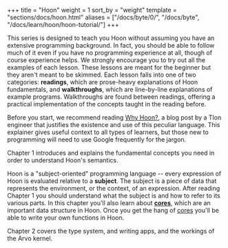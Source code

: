 +++
title = "Hoon"
weight = 1
sort_by = "weight"
template = "sections/docs/hoon.html"
aliases = ["/docs/byte/0/", "/docs/byte", "/docs/learn/hoon/hoon-tutorial/"]
+++

This series is designed to teach you Hoon without assuming you have an extensive programming background. In fact, you should be able to follow much of it even if you have no programming experience at all, though of course experience helps. We strongly encourage you to try out all the examples of each lesson. These lessons are meant for the beginner but they aren't meant to be skimmed. Each lesson falls into one of two categories: **readings**, which are prose-heavy explanations of Hoon fundamentals, and **walkthroughs**, which are line-by-line explanations of example programs. Walkthroughs are found between readings, offering a practical implementation of the concepts taught in the reading before.

Before you start, we recommend reading [Why Hoon?](https://urbit.org/blog/why-hoon/), a blog post by a Tlon engineer that justifies the existence and use of this peculiar language. This explainer gives useful context to all types of learners, but those new to programming will need to use Google frequently for the jargon.

Chapter 1 introduces and explains the fundamental concepts you need in order to understand Hoon's semantics.

Hoon is a "subject-oriented" programming language -- every expression of Hoon is evaluated relative to a **subject**. The subject is a piece of data that represents the environment, or the context, of an expression. After reading Chapter 1 you should understand what the subject is and how to refer to its various parts. In this chapter you'll also learn about **[cores](/docs/glossary/core/)**, which are an important data structure in Hoon. Once you get the hang of [cores](/docs/glossary/core/) you'll be able to write your own functions in Hoon.

Chapter 2 covers the type system, and writing apps, and the workings of the Arvo kernel.
